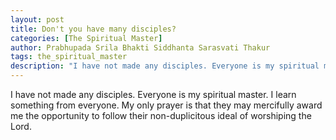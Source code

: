```yaml
---
layout: post
title: Don't you have many disciples?
categories: [The Spiritual Master]
author: Prabhupada Srila Bhakti Siddhanta Sarasvati Thakur
tags: the_spiritual_master
description: "I have not made any disciples. Everyone is my spiritual master. I learn something from everyone. My only prayer is that they may mercifully award me the opportunity to follow their non-duplicitous ideal of worshiping the Lord."
---
```


I have not made any disciples. Everyone is my spiritual master. I learn something from everyone. My only prayer is that they may mercifully award me the opportunity to follow their non-duplicitous ideal of worshiping the Lord.

















